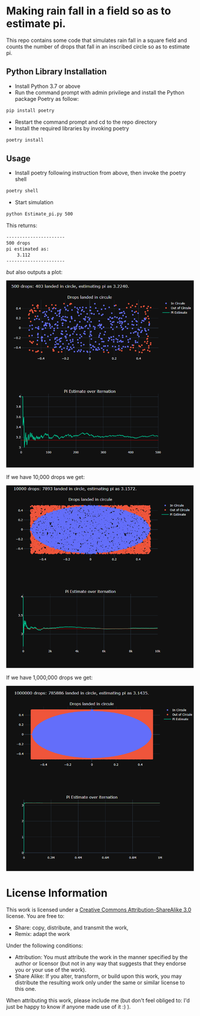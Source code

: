 # Making rain fall in a field so as to estimate pi.

This repo contains some code that simulates rain fall in a square field and counts the number of drops that fall in an inscribed circle so as to estimate pi.

## Python Library Installation 
- Install Python 3.7 or above 
- Run the command prompt with admin privilege and install the Python package Poetry as follow: 
```bash
pip install poetry
```
- Restart the command prompt and cd to the repo directory 
- Install the required libraries by invoking poetry 
```bash
poetry install 
``` 

## Usage
- Install poetry following instruction from above, then invoke the poetry shell  
```bash
poetry shell 
``` 
- Start simulation
```bash
python Estimate_pi.py 500
``` 

    

This returns:

    ----------------------
    500 drops
    pi estimated as:
        3.112
    ----------------------

*but* also outputs a plot:

![500 drops](500_drops.png)

If we have 10,000 drops we get:

![100,000 drops](10000_drops.png)

If we have 1,000,000 drops we get:

![1,000,000 drops](1000000_drops.png)

# License Information

This work is licensed under a [Creative Commons Attribution-ShareAlike 3.0](http://creativecommons.org/licenses/by-sa/3.0/us/) license.  You are free to:

* Share: copy, distribute, and transmit the work,
* Remix: adapt the work

Under the following conditions:

* Attribution: You must attribute the work in the manner specified by the author or licensor (but not in any way that suggests that they endorse you or your use of the work).
* Share Alike: If you alter, transform, or build upon this work, you may distribute the resulting work only under the same or similar license to this one.

When attributing this work, please include me (but don't feel obliged to: I'd just be happy to know if anyone made use of it :) ).
